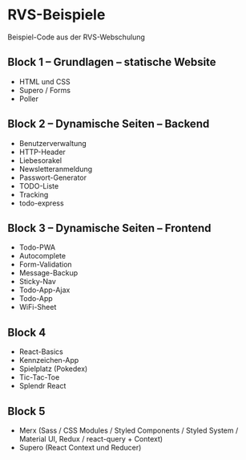 # RVS-Beispiele

Beispiel-Code aus der RVS-Webschulung

## Block 1 – Grundlagen – statische Website

- HTML und CSS
- Supero / Forms
- Poller

## Block 2 – Dynamische Seiten – Backend

- Benutzerverwaltung
- HTTP-Header
- Liebesorakel
- Newsletteranmeldung
- Passwort-Generator
- TODO-Liste
- Tracking
- todo-express

## Block 3 – Dynamische Seiten – Frontend

- Todo-PWA
- Autocomplete
- Form-Validation
- Message-Backup
- Sticky-Nav
- Todo-App-Ajax
- Todo-App
- WiFi-Sheet

## Block 4

- React-Basics
- Kennzeichen-App
- Spielplatz (Pokedex)
- Tic-Tac-Toe
- Splendr React

## Block 5

- Merx (Sass / CSS Modules / Styled Components / Styled System / Material UI, Redux / react-query + Context)
- Supero (React Context und Reducer)
